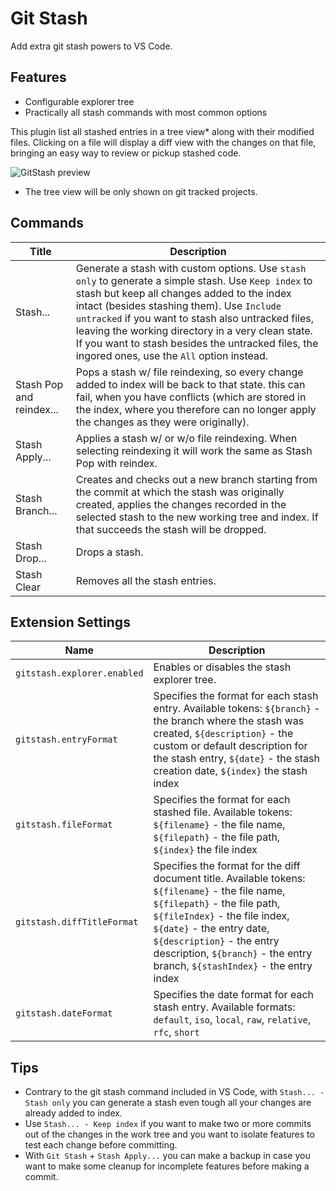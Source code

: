 # Git Stash

Add extra git stash powers to VS Code.

## Features

 - Configurable explorer tree
 - Practically all stash commands with most common options

This plugin list all stashed entries in a tree view* along with their modified files.
Clicking on a file will display a diff view with the changes on that file, bringing an easy way to review or pickup stashed code.

![GitStash preview](https://raw.githubusercontent.com/arturock/vscode-gitstash/master/resources/screencast.gif)

* The tree view will be only shown on git tracked projects.


## Commands

| Title                    | Description
|--------------------------|------------
| Stash...                 | Generate a stash with custom options. Use `stash only` to generate a simple stash. Use `Keep index` to stash but keep all changes added to the index intact (besides stashing them). Use `Include untracked` if you want to stash also untracked files, leaving the working directory in a very clean state. If you want to stash besides the untracked files, the ingored ones, use the `All` option instead.
| Stash Pop and reindex... | Pops a stash w/ file reindexing, so every change added to index will be back to that state. this can fail, when you have conflicts (which are stored in the index, where you therefore can no longer apply the changes as they were originally).
| Stash Apply...           | Applies a stash w/ or w/o file reindexing. When selecting reindexing it will work the same as Stash Pop with reindex.
| Stash Branch...          | Creates and checks out a new branch starting from the commit at which the stash was originally created, applies the changes recorded in the selected stash to the new working tree and index. If that succeeds the stash will be dropped.
| Stash Drop...            | Drops a stash.
| Stash Clear              | Removes all the stash entries.


## Extension Settings

|Name                         | Description
|-----------------------------|------------
| `gitstash.explorer.enabled` | Enables or disables the stash explorer tree.
| `gitstash.entryFormat`      | Specifies the format for each stash entry. Available tokens: `${branch}` - the branch where the stash was created, `${description}` - the custom or default description for the stash entry, `${date}` - the stash creation date, `${index}` the stash index
| `gitstash.fileFormat`       | Specifies the format for each stashed file. Available tokens: `${filename}` - the file name, `${filepath}` - the file path, `${index}` the file index
| `gitstash.diffTitleFormat`  | Specifies the format for the diff document title. Available tokens: `${filename}` - the file name, `${filepath}` - the file path, `${fileIndex}` - the file index, `${date}` - the entry date, `${description}` - the entry description, `${branch}` - the entry branch, `${stashIndex}` - the entry index
| `gitstash.dateFormat`       | Specifies the date format for each stash entry. Available formats: `default`, `iso`, `local`, `raw`, `relative`, `rfc`, `short`


## Tips

- Contrary to the git stash command included in VS Code, with `Stash... - Stash only` you can generate a stash even tough all your changes are already added to index.
 - Use `Stash... - Keep index` if you want to make two or more commits out of the changes in the work tree and you want to isolate features to test each change before committing.
 - With `Git Stash` + `Stash Apply...` you can make a backup in case you want to make some cleanup for incomplete features before making a commit.
